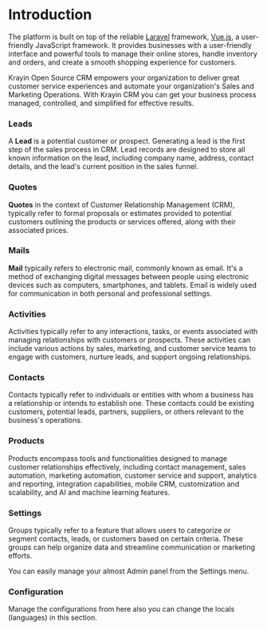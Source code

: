 # Introduction

The platform is built on top of the reliable [Laravel](https://laravel.com/) framework, [Vue.js](https://vuejs.org/), a user-friendly JavaScript framework. It provides businesses with a user-friendly interface and powerful tools to manage their online stores, handle inventory and orders, and create a smooth shopping experience for customers.

Krayin Open Source CRM empowers your organization to deliver great customer service experiences and automate your organization's Sales and Marketing Operations. With Krayin CRM you can get your business process managed, controlled, and simplified for effective results.

### Leads

A **Lead** is a potential customer or prospect. Generating a lead is the first step of the sales process in CRM. Lead records are designed to store all known information on the lead, including company name, address, contact details, and the lead's current position in the sales funnel.

### Quotes

**Quotes** in the context of Customer Relationship Management (CRM), typically refer to formal proposals or estimates provided to potential customers outlining the products or services offered, along with their associated prices. 

### Mails 

**Mail** typically refers to electronic mail, commonly known as email. It's a method of exchanging digital messages between people using electronic devices such as computers, smartphones, and tablets. Email is widely used for communication in both personal and professional settings.

### Activities

Activities typically refer to any interactions, tasks, or events associated with managing relationships with customers or prospects. These activities can include various actions by sales, marketing, and customer service teams to engage with customers, nurture leads, and support ongoing relationships.

### Contacts

Contacts typically refer to individuals or entities with whom a business has a relationship or intends to establish one. These contacts could be existing customers, potential leads, partners, suppliers, or others relevant to the business's operations.

### Products

Products encompass tools and functionalities designed to manage customer relationships effectively, including contact management, sales automation, marketing automation, customer service and support, analytics and reporting, integration capabilities, mobile CRM, customization and scalability, and AI and machine learning features.

### Settings
Groups typically refer to a feature that allows users to categorize or segment contacts, leads, or customers based on certain criteria. These groups can help organize data and streamline communication or marketing efforts.

You can easily manage your almost Admin panel from the Settings menu.

### Configuration

Manage the configurations from here also you can change the locals (languages) in this section.




